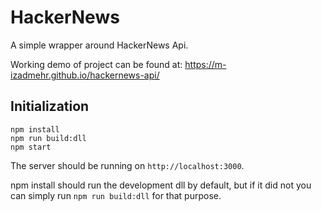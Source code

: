 
# HackerNews
A simple wrapper around HackerNews Api. 

Working demo of project can be found at: https://m-izadmehr.github.io/hackernews-api/

## Initialization

```Shell
npm install
npm run build:dll
npm start
```
The server should be running on `http://localhost:3000`.

npm install should run the development dll by default, but if it did not you
can simply run `npm run build:dll` for that purpose.


